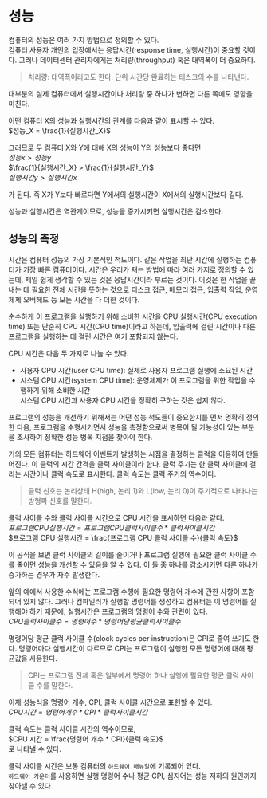 # 성능
컴퓨터의 성능은 여러 가지 방법으로 정의할 수 있다.  
컴퓨터 사용자 개인의 입장에서는 응답시간(response time, 실행시간)이 중요할 것이다. 그러나 데이터센터 관리자에게는 처리량(throughput) 혹은 대역폭이 더 중요하다.  
> 처리량: 대역폭이라고도 한다. 단위 시간당 완료하는 태스크의 수를 나타낸다.  
  
대부분의 실제 컴퓨터에서 실행시간이나 처리량 중 하나가 변하면 다른 쪽에도 영향을 미친다.  
  
어떤 컴퓨터 X의 성능과 실행시간의 관계를 다음과 같이 표시할 수 있다.  
$성능_X = \frac{1}{실행시간_X}$   
  
그러므로 두 컴퓨터 X와 Y에 대해 X의 성능이 Y의 성능보다 좋다면  
$성능x > 성능 y$      
$\frac{1}{실행시간_X} > \frac{1}{실행시간_Y}$      
$실행시간y > 실행시간x$      
  
가 된다. 즉 X가 Y보다 빠르다면 Y에서의 실행시간이 X에서의 실행시간보다 길다.  
  
성능과 실행시간은 역관계이므로, 성능을 증가시키면 실행시간은 감소한다.  
  
## 성능의 측정  
시간은 컴퓨터 성능의 가장 기본적인 척도이다. 같은 작업을 최단 시간에 실행하는 컴퓨터가 가장 빠른 컴퓨터이다. 시간은 우리가 재는 방법에 따라 여러 가지로 정의할 수 있는데, 제일 쉽게 생각할 수 있는 것은 응답시간이라 부르는 것이다. 이것은 한 작업을 끝내는 데 필요한 전체 시간을 뜻하는 것으로 디스크 접근, 메모리 접근, 입출력 작업, 운영체제 오버헤드 등 모든 시간을 다 더한 것이다.  
  
순수하게 이 프로그램을 실행하기 위해 소비한 시간을 CPU 실행시간(CPU execution time) 또는 단순히 CPU 시간(CPU time)이라고 하는데, 입출력에 걸린 시간이나 다른 프로그램을 실행하는 데 걸린 시간은 여기 포함되지 않는다.  
  
CPU 시간은 다음 두 가지로 나눌 수 있다.  
- 사용자 CPU 시간(user CPU time): 실제로 사용자 프로그램 실행에 소요된 시간  
- 시스템 CPU 시간(system CPU time): 운영체제가 이 프로그램을 위한 작업을 수행하기 위해 소비한 시간  
시스템 CPU 시간과 사용자 CPU 시간을 정확히 구하는 것은 쉽지 않다.  
  
프로그램의 성능을 개선하기 위해서는 어떤 성능 척도들이 중요한지를 먼저 명확히 정의한 다음, 프로그램을 수행시키면서 성능을 측정함으로써 병목이 될 가능성이 있는 부분을 조사하여 정확한 성능 병목 지점을 찾아야 한다.  
  
거의 모든 컴퓨터는 하드웨어 이벤트가 발생하는 시점을 결정하는 클럭을 이용하여 만들어진다. 이 클럭의 시간 간격을 클럭 사이클이라 한다. 클럭 주기는 한 클럭 사이클에 걸리는 시간이나 클럭 속도로 표시한다. 클럭 속도는 클럭 주기의 역수이다.  
  
> 클럭 신호는 논리상태 H(high, 논리 1)와 L(low, 논리 0)이 주기적으로 나타나는 방형파 신호를 말한다.
  
클럭 사이클 수와 클럭 사이클 시간으로 CPU 시간을 표시하면 다음과 같다.  
$프로그램 CPU 실행시간 = 프로그램 CPU 클럭 사이클 수 * 클럭 사이클 시간$  
$프로그램 CPU 실행시간 = \frac{프로그램 CPU 클럭 사이클 수}{클럭 속도}$  
  
이 공식을 보면 클럭 사이클의 길이를 줄이거나 프로그램 실행에 필요한 클럭 사이클 수를 줄이면 성능을 개선할 수 있음을 알 수 있다. 이 둘 중 하나를 감소시키면 다른 하나가 증가하는 경우가 자주 발생한다.
  
앞의 예에서 사용한 수식에는 프로그램 수행에 필요한 명령어 개수에 관한 사항이 포함되어 있지 않다. 그러나 컴파일러가 실행할 명령어를 생성하고 컴퓨터는 이 명령어를 실행해야 하기 때문에, 실행시간은 프로그램의 명령어 수와 관련이 있다.  
$CPU 클럭 사이클 수 = 명령어 수 * 명령어당 평균 클럭 사이클 수$  
  
명령어당 평균 클럭 사이클 수(clock cycles per instruction)은 CPI로 줄여 쓰기도 한다. 명령어마다 실행시간이 다르므로 CPI는 프로그램이 실행한 모든 명령어에 대해 평균값을 사용한다.  
  
> CPI는 프로그램 전체 혹은 일부에서 명령어 하나 실행에 필요한 평균 클럭 사이클 수를 말한다.  
  
이제 성능식을 명령어 개수, CPI, 클럭 사이클 시간으로 표현할 수 있다.  
$CPU 시간 = 명령어 개수 * CPI * 클럭 사이클 시간$  
  
클럭 속도는 클럭 사이클 시간의 역수이므로,  
$CPU 시간 = \frac{명령어 개수 * CPI}{클럭 속도}$  
로 나타낼 수 있다.  

클럭 사이클 시간은 보통 컴퓨터의 `하드웨어 매뉴얼`에 기록되어 있다.    
`하드웨어 카운터`를 사용하면 실행 명령어 수나 평균 CPI, 심지어는 성능 저하의 원인까지 찾아낼 수 있다.  